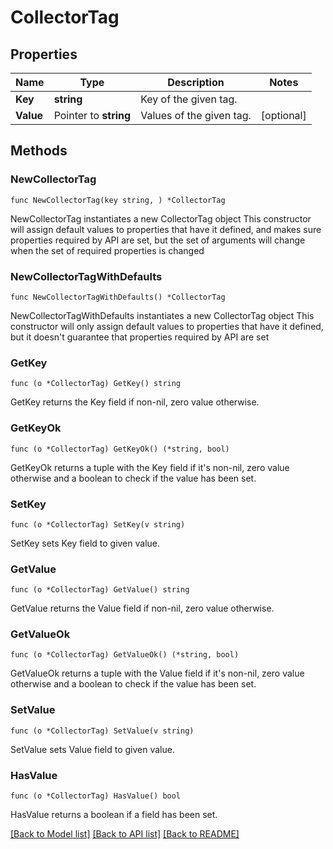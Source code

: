 # CollectorTag

## Properties

Name | Type | Description | Notes
------------ | ------------- | ------------- | -------------
**Key** | **string** | Key of the given tag. | 
**Value** | Pointer to **string** | Values of the given tag. | [optional] 

## Methods

### NewCollectorTag

`func NewCollectorTag(key string, ) *CollectorTag`

NewCollectorTag instantiates a new CollectorTag object
This constructor will assign default values to properties that have it defined,
and makes sure properties required by API are set, but the set of arguments
will change when the set of required properties is changed

### NewCollectorTagWithDefaults

`func NewCollectorTagWithDefaults() *CollectorTag`

NewCollectorTagWithDefaults instantiates a new CollectorTag object
This constructor will only assign default values to properties that have it defined,
but it doesn't guarantee that properties required by API are set

### GetKey

`func (o *CollectorTag) GetKey() string`

GetKey returns the Key field if non-nil, zero value otherwise.

### GetKeyOk

`func (o *CollectorTag) GetKeyOk() (*string, bool)`

GetKeyOk returns a tuple with the Key field if it's non-nil, zero value otherwise
and a boolean to check if the value has been set.

### SetKey

`func (o *CollectorTag) SetKey(v string)`

SetKey sets Key field to given value.


### GetValue

`func (o *CollectorTag) GetValue() string`

GetValue returns the Value field if non-nil, zero value otherwise.

### GetValueOk

`func (o *CollectorTag) GetValueOk() (*string, bool)`

GetValueOk returns a tuple with the Value field if it's non-nil, zero value otherwise
and a boolean to check if the value has been set.

### SetValue

`func (o *CollectorTag) SetValue(v string)`

SetValue sets Value field to given value.

### HasValue

`func (o *CollectorTag) HasValue() bool`

HasValue returns a boolean if a field has been set.


[[Back to Model list]](../README.md#documentation-for-models) [[Back to API list]](../README.md#documentation-for-api-endpoints) [[Back to README]](../README.md)



